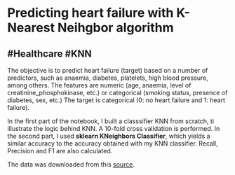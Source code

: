 # Predicting heart failure with K-Nearest Neihgbor algorithm
## #Healthcare #KNN

The objective is to predict heart failure (target) based on a number of predictors, such as anaemia, diabetes, platelets, high blood pressure, among others. The features are numeric (age, anaemia, level of creatinine_phosphokinase, etc.) or categorical (smoking status, presence of diabetes, sex, etc.)
The target is categorical (0: no heart failure and 1: heart failure).

In the first part of the notebook, I built a classsifier KNN from scratch, ti illustrate the logic behind KNN. A 10-fold cross validation is performed. 
In the second part, I used **sklearn KNeighbors Classifier**, which yields a similar accuracy to the accuracy obtained with my KNN classifier. Recall, Precision and F1 are also calculated.

The data was downloaded from this [source](https://www.kaggle.com/andrewmvd/heart-failure-clinical-data).
